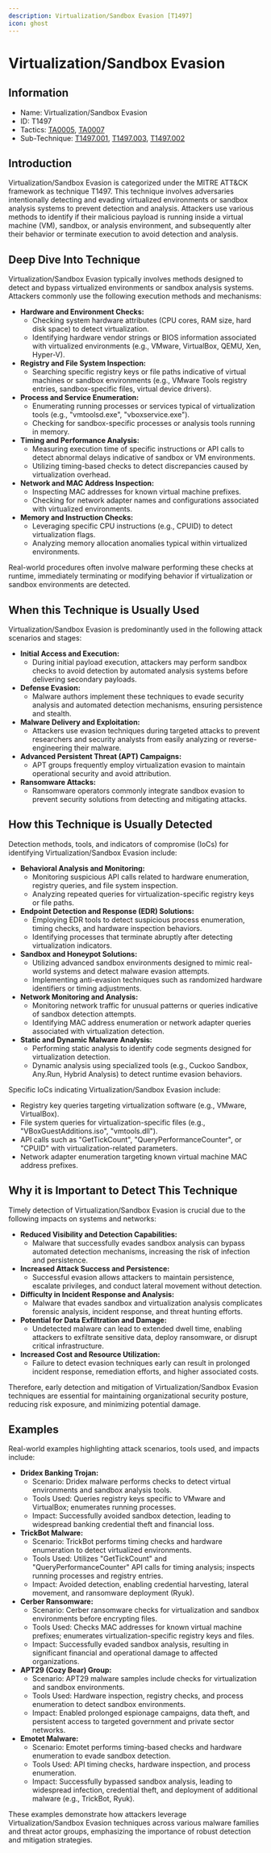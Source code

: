 ```yaml
---
description: Virtualization/Sandbox Evasion [T1497]
icon: ghost
---
```


# Virtualization/Sandbox Evasion

## Information

* Name: Virtualization/Sandbox Evasion
* ID: T1497
* Tactics: [TA0005](../), [TA0007](../../ta0007/)
* Sub-Technique: [T1497.001](t1497.001.md), [T1497.003](t1497.003.md), [T1497.002](t1497.002.md)

## Introduction

Virtualization/Sandbox Evasion is categorized under the MITRE ATT\&CK framework as technique T1497. This technique involves adversaries intentionally detecting and evading virtualized environments or sandbox analysis systems to prevent detection and analysis. Attackers use various methods to identify if their malicious payload is running inside a virtual machine (VM), sandbox, or analysis environment, and subsequently alter their behavior or terminate execution to avoid detection and analysis.

## Deep Dive Into Technique

Virtualization/Sandbox Evasion typically involves methods designed to detect and bypass virtualized environments or sandbox analysis systems. Attackers commonly use the following execution methods and mechanisms:

* **Hardware and Environment Checks:**
  * Checking system hardware attributes (CPU cores, RAM size, hard disk space) to detect virtualization.
  * Identifying hardware vendor strings or BIOS information associated with virtualized environments (e.g., VMware, VirtualBox, QEMU, Xen, Hyper-V).
* **Registry and File System Inspection:**
  * Searching specific registry keys or file paths indicative of virtual machines or sandbox environments (e.g., VMware Tools registry entries, sandbox-specific files, virtual device drivers).
* **Process and Service Enumeration:**
  * Enumerating running processes or services typical of virtualization tools (e.g., "vmtoolsd.exe", "vboxservice.exe").
  * Checking for sandbox-specific processes or analysis tools running in memory.
* **Timing and Performance Analysis:**
  * Measuring execution time of specific instructions or API calls to detect abnormal delays indicative of sandbox or VM environments.
  * Utilizing timing-based checks to detect discrepancies caused by virtualization overhead.
* **Network and MAC Address Inspection:**
  * Inspecting MAC addresses for known virtual machine prefixes.
  * Checking for network adapter names and configurations associated with virtualized environments.
* **Memory and Instruction Checks:**
  * Leveraging specific CPU instructions (e.g., CPUID) to detect virtualization flags.
  * Analyzing memory allocation anomalies typical within virtualized environments.

Real-world procedures often involve malware performing these checks at runtime, immediately terminating or modifying behavior if virtualization or sandbox environments are detected.

## When this Technique is Usually Used

Virtualization/Sandbox Evasion is predominantly used in the following attack scenarios and stages:

* **Initial Access and Execution:**
  * During initial payload execution, attackers may perform sandbox checks to avoid detection by automated analysis systems before delivering secondary payloads.
* **Defense Evasion:**
  * Malware authors implement these techniques to evade security analysis and automated detection mechanisms, ensuring persistence and stealth.
* **Malware Delivery and Exploitation:**
  * Attackers use evasion techniques during targeted attacks to prevent researchers and security analysts from easily analyzing or reverse-engineering their malware.
* **Advanced Persistent Threat (APT) Campaigns:**
  * APT groups frequently employ virtualization evasion to maintain operational security and avoid attribution.
* **Ransomware Attacks:**
  * Ransomware operators commonly integrate sandbox evasion to prevent security solutions from detecting and mitigating attacks.

## How this Technique is Usually Detected

Detection methods, tools, and indicators of compromise (IoCs) for identifying Virtualization/Sandbox Evasion include:

* **Behavioral Analysis and Monitoring:**
  * Monitoring suspicious API calls related to hardware enumeration, registry queries, and file system inspection.
  * Analyzing repeated queries for virtualization-specific registry keys or file paths.
* **Endpoint Detection and Response (EDR) Solutions:**
  * Employing EDR tools to detect suspicious process enumeration, timing checks, and hardware inspection behaviors.
  * Identifying processes that terminate abruptly after detecting virtualization indicators.
* **Sandbox and Honeypot Solutions:**
  * Utilizing advanced sandbox environments designed to mimic real-world systems and detect malware evasion attempts.
  * Implementing anti-evasion techniques such as randomized hardware identifiers or timing adjustments.
* **Network Monitoring and Analysis:**
  * Monitoring network traffic for unusual patterns or queries indicative of sandbox detection attempts.
  * Identifying MAC address enumeration or network adapter queries associated with virtualization detection.
* **Static and Dynamic Malware Analysis:**
  * Performing static analysis to identify code segments designed for virtualization detection.
  * Dynamic analysis using specialized tools (e.g., Cuckoo Sandbox, Any.Run, Hybrid Analysis) to detect runtime evasion behaviors.

Specific IoCs indicating Virtualization/Sandbox Evasion include:

* Registry key queries targeting virtualization software (e.g., VMware, VirtualBox).
* File system queries for virtualization-specific files (e.g., "VBoxGuestAdditions.iso", "vmtools.dll").
* API calls such as "GetTickCount", "QueryPerformanceCounter", or "CPUID" with virtualization-related parameters.
* Network adapter enumeration targeting known virtual machine MAC address prefixes.

## Why it is Important to Detect This Technique

Timely detection of Virtualization/Sandbox Evasion is crucial due to the following impacts on systems and networks:

* **Reduced Visibility and Detection Capabilities:**
  * Malware that successfully evades sandbox analysis can bypass automated detection mechanisms, increasing the risk of infection and persistence.
* **Increased Attack Success and Persistence:**
  * Successful evasion allows attackers to maintain persistence, escalate privileges, and conduct lateral movement without detection.
* **Difficulty in Incident Response and Analysis:**
  * Malware that evades sandbox and virtualization analysis complicates forensic analysis, incident response, and threat hunting efforts.
* **Potential for Data Exfiltration and Damage:**
  * Undetected malware can lead to extended dwell time, enabling attackers to exfiltrate sensitive data, deploy ransomware, or disrupt critical infrastructure.
* **Increased Cost and Resource Utilization:**
  * Failure to detect evasion techniques early can result in prolonged incident response, remediation efforts, and higher associated costs.

Therefore, early detection and mitigation of Virtualization/Sandbox Evasion techniques are essential for maintaining organizational security posture, reducing risk exposure, and minimizing potential damage.

## Examples

Real-world examples highlighting attack scenarios, tools used, and impacts include:

* **Dridex Banking Trojan:**
  * Scenario: Dridex malware performs checks to detect virtual environments and sandbox analysis tools.
  * Tools Used: Queries registry keys specific to VMware and VirtualBox; enumerates running processes.
  * Impact: Successfully avoided sandbox detection, leading to widespread banking credential theft and financial loss.
* **TrickBot Malware:**
  * Scenario: TrickBot performs timing checks and hardware enumeration to detect virtualized environments.
  * Tools Used: Utilizes "GetTickCount" and "QueryPerformanceCounter" API calls for timing analysis; inspects running processes and registry entries.
  * Impact: Avoided detection, enabling credential harvesting, lateral movement, and ransomware deployment (Ryuk).
* **Cerber Ransomware:**
  * Scenario: Cerber ransomware checks for virtualization and sandbox environments before encrypting files.
  * Tools Used: Checks MAC addresses for known virtual machine prefixes; enumerates virtualization-specific registry keys and files.
  * Impact: Successfully evaded sandbox analysis, resulting in significant financial and operational damage to affected organizations.
* **APT29 (Cozy Bear) Group:**
  * Scenario: APT29 malware samples include checks for virtualization and sandbox environments.
  * Tools Used: Hardware inspection, registry checks, and process enumeration to detect sandbox environments.
  * Impact: Enabled prolonged espionage campaigns, data theft, and persistent access to targeted government and private sector networks.
* **Emotet Malware:**
  * Scenario: Emotet performs timing-based checks and hardware enumeration to evade sandbox detection.
  * Tools Used: API timing checks, hardware inspection, and process enumeration.
  * Impact: Successfully bypassed sandbox analysis, leading to widespread infection, credential theft, and deployment of additional malware (e.g., TrickBot, Ryuk).

These examples demonstrate how attackers leverage Virtualization/Sandbox Evasion techniques across various malware families and threat actor groups, emphasizing the importance of robust detection and mitigation strategies.
